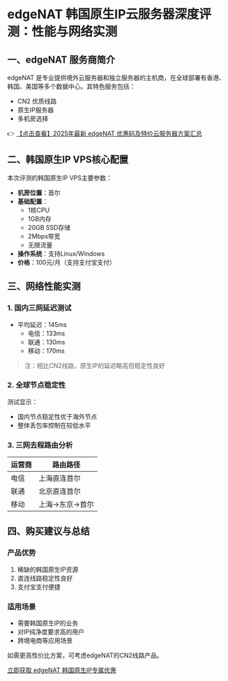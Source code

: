 # edgeNAT 韩国原生IP云服务器深度评测：性能与网络实测

## 一、edgeNAT 服务商简介
edgeNAT 是专业提供境外云服务器和独立服务器的主机商，在全球部署有香港、韩国、美国等多个数据中心。其特色服务包括：
- CN2 优质线路
- 原生IP服务器
- 多机房选择

👉 [【点击查看】2025年最新 edgeNAT 优惠码及特价云服务器方案汇总](https://bit.ly/edgenat)

## 二、韩国原生IP VPS核心配置
本次评测的韩国原生IP VPS主要参数：
- **机房位置**：首尔
- **基础配置**：
  - 1核CPU
  - 1GB内存
  - 20GB SSD存储
  - 2Mbps带宽
  - 无限流量
- **操作系统**：支持Linux/Windows
- **价格**：100元/月（支持支付宝支付）

## 三、网络性能实测
### 1. 国内三网延迟测试
- 平均延迟：145ms
  - 电信：133ms
  - 联通：130ms 
  - 移动：170ms

> 注：相比CN2线路，原生IP的延迟略高但稳定性良好

### 2. 全球节点稳定性
测试显示：
- 国内节点稳定性优于海外节点
- 整体丢包率控制在较低水平

### 3. 三网去程路由分析
| 运营商 | 路由路径 |
|--------|----------|
| 电信   | 上海直连首尔 |
| 联通   | 北京直连首尔 | 
| 移动   | 上海→东京→首尔 |

## 四、购买建议与总结
### 产品优势
1. 稀缺的韩国原生IP资源
2. 直连线路稳定性良好
3. 支付宝支付便捷

### 适用场景
- 需要韩国原生IP的业务
- 对IP纯净度要求高的用户
- 跨境电商等应用场景

如需更高性价比方案，可考虑edgeNAT的CN2线路产品。

[立即获取 edgeNAT 韩国原生IP专属优惠](https://bit.ly/edgenat)